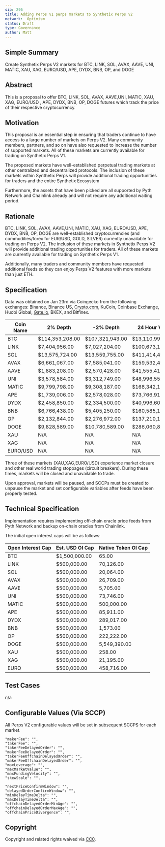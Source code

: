 ```yaml
---
sip: 295
title: Adding Perps V1 perps markets to Synthetix Perps V2
network:  Optimism
status: Draft
type: Governance
author: Matt
---
```


## Simple Summary

Create Synthetix Perps V2 markets for BTC, LINK, SOL, AVAX, AAVE, UNI, MATIC, XAU, XAG, EURO/USD, APE, DYDX, BNB, OP, and DOGE

## Abstract

This is a proposal to offer BTC, LINK, SOL, AVAX, AAVE,UNI, MATIC, XAU, XAG, EURO/USD , APE, DYDX, BNB, OP, DOGE futures which track the price of their respective cryptocurrency.

## Motivation

This proposal is an essential step in ensuring that traders continue to have access to a large number of markets on Perps V2. Many community members, partners, and so on have also requested to increase the number of supported markets. All of these markets are currently available for trading on Synthetix Perps V1.

The proposed markets have well-established perpetual trading markets at other centralized and decentralized protocols. The inclusion of these markets within Synthetix Perps will provide additional trading opportunities for traders and the entire Synthetix Ecosystem

Furthermore, the assets that have been picked are all supported by Pyth Network and Chainlink already and will not require any additional waiting period. 

## Rationale

BTC, LINK, SOL, AVAX, AAVE,UNI, MATIC, XAU, XAG, EURO/USD, APE, DYDX, BNB, OP, DOGE are well-established cryptocurrencies (and commodities/forex for EUR/USD, GOLD, SILVER) currently unavailable for trading on Perps V2. The inclusion of these markets in Synthetix Perps V2 will provide additional trading opportunities for traders. All of these markets are currently available for trading on Synthetix Perps V1.

Additionally, many traders and community members have requested additional feeds so they can enjoy Perps V2 features with more markets than just ETH.

## Specification

Data was obtained on Jan 23rd via Coingecko from the following exchanges: Binance, Binance US, [Crypto.com](http://Crypto.com), KuCoin, Coinbase Exchange, Huobi Global, [Gate.io](http://Gate.io), BKEX, and Bitfinex.

| Coin Name | 2% Depth        | -2% Depth       | 24 Hour Volume     |   |
|-----------|-----------------|-----------------|--------------------|---|
| BTC       | $114,353,208.00 | $107,321,943.00 | $13,110,990,366.00 |   |
| LINK      |   $7,404,956.00 |   $7,027,204.00 |    $100,673,147.00 |   |
| SOL       |  $13,575,724.00 |  $13,559,755.00 |    $411,414,429.00 |   |
| AVAX      |   $6,661,067.00 |   $7,585,041.00 |    $159,532,471.00 |   |
| AAVE      |   $1,883,208.00 |   $2,570,428.00 |     $41,555,412.00 |   |
| UNI       |   $3,578,584.00 |   $3,312,749.00 |     $48,996,551.00 |   |
| MATIC     |   $9,799,798.00 |   $9,308,187.00 |    $168,342,133.00 |   |
| APE       |   $1,739,006.00 |   $2,578,028.00 |     $73,766,918.00 |   |
| DYDX      |   $2,458,850.00 |   $2,334,500.00 |     $40,996,600.00 |   |
| BNB       |   $6,766,438.00 |   $5,405,250.00 |    $160,585,163.00 |   |
| OP        |   $2,132,844.00 |   $2,276,972.00 |    $137,210,101.00 |   |
| DOGE      |   $9,828,589.00 |  $10,780,589.00 |    $286,060,848.00 |   |
| XAU       | N/A             | N/A             | N/A                |   |
| XAG       | N/A             | N/A             | N/A                |   |
| EURO/USD  | N/A             | N/A             | N/A                |   |

Three of these markets (XAU,XAG,EURO/USD) experience market closure and other real world trading stoppages (circuit breakers). During these times, markets will be closed and unavailable to trade.

Upon approval, markets will be paused, and SCCPs must be created to unpause the market and set configurable variables after feeds have been properly tested. 


## Technical Specification

Implementation requires implementing off-chain oracle price feeds from Pyth Network and backup on-chain oracles from Chainlink.

The initial open interest caps will be as follows:

| Open Interest Cap | Est. USD OI Cap        | Native Token OI Cap |
|-------------------|---------------|---------------------|
| BTC               | $1,500,000.00 |               65.00 |
| LINK              |   $500,000.00 |           70,126.00 |
| SOL               |   $500,000.00 |           20,064.00 |
| AVAX              |   $500,000.00 |           26,709.00 |
| AAVE              |   $500,000.00 |            5,705.00 |
| UNI               |   $500,000.00 |           73,746.00 |
| MATIC             |   $500,000.00 |          500,000.00 |
| APE               |   $500,000.00 |           85,911.00 |
| DYDX              |   $500,000.00 |          289,017.00 |
| BNB               |   $500,000.00 |            1,573.00 |
| OP                |   $500,000.00 |          222,222.00 |
| DOGE              |   $500,000.00 |        5,549,390.00 |
| XAU               |   $500,000.00 |              258.00 |
| XAG               |   $500,000.00 |           21,195.00 |
| EURO              |   $500,000.00 |          458,716.00 |


## Test Cases

n/a

## Configurable Values (Via SCCP)

All Perps V2 configurable values will be set in subsequent SCCPS for each market.

    "makerFee": "",
    "takerFee": "",
    "takerFeeDelayedOrder": "",
    "makerFeeDelayedOrder": "",
    "takerFeeOffchainDelayedOrder": "",
    "makerFeeOffchainDelayedOrder": "",
    "maxLeverage": "",
    "maxMarketValue": "",
    "maxFundingVelocity": "",
    "skewScale": "",

    "nextPriceConfirmWindow": "",
    "delayedOrderConfirmWindow": "",
    "minDelayTimeDelta": "",
    "maxDelayTimeDelta": "",
    "offchainDelayedOrderMinAge": "",
    "offchainDelayedOrderMaxAge": "",
    "offchainPriceDivergence": "",

## Copyright

Copyright and related rights waived via [CC0](https://creativecommons.org/publicdomain/zero/1.0/).


